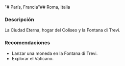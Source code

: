"# París, Francia"## Roma, Italia

### Descripción
La Ciudad Eterna, hogar del Coliseo y la Fontana di Trevi.

### Recomendaciones
- Lanzar una moneda en la Fontana di Trevi.
- Explorar el Vaticano.
